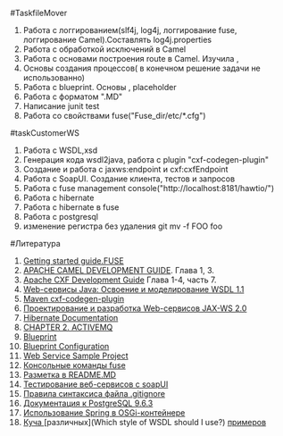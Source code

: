 #TaskfileMover
1. Работа с логгированием(slf4j, log4j, логгирование fuse, логгирование Camel).Составлять log4j.properties
1. Работа с обработкой исключений в Camel
1. Работа с основами построения route в Camel. Изучила , 
1. Основы создания процессов( в конечном решение задачи не использованно)
1. Работа с blueprint. Основы , placeholder
1. Работа с форматом ".MD"
1. Написание junit test
1. Работа со свойствами fuse("Fuse_dir/etc/*.cfg")

#taskCustomerWS
1. Работа с WSDL,xsd
1. Генерация кода wsdl2java, работа с plugin "cxf-codegen-plugin"
1. Cоздание и работа с jaxws:endpoint и cxf:cxfEndpoint
1. Работа с SoapUI. Создание клиента, тестов и запросов
1. Работа с  fuse management console("http://localhost:8181/hawtio/")
1. Работа с hibernate
1. Работа с hibernate в fuse
1. Работа с postgresql
1. изменение регистра без удаления git mv -f FOO foo

#Литература
1. [Getting started guide.FUSE](https://access.redhat.com/documentation/en-us/red_hat_jboss_fuse/6.3/html/developing_and_deploying_applications/develop)
1. [APACHE CAMEL DEVELOPMENT GUIDE](https://access.redhat.com/documentation/en-us/red_hat_jboss_fuse/6.3/html/apache_camel_development_guide/). Глава 1, 3.
1. [Apache CXF Development Guide](https://access.redhat.com/documentation/en-US/Red_Hat_JBoss_Fuse/6.2/html/Apache_CXF_Development_Guide/Validation-Config.html) Глава 1-4, часть 7.
1. [Web-сервисы Java: Освоение и моделирование WSDL 1.1](https://www.ibm.com/developerworks/ru/library/j-jws20/index.html)
1. [Maven cxf-codegen-plugin](http://cxf.apache.org/docs/maven-cxf-codegen-plugin-wsdl-to-java.html)
1. [Проектирование и разработка Web-сервисов JAX-WS 2.0](https://www.ibm.com/developerworks/ru/edu/ws-jax/index.html)
1. [Hibernate Documentation](http://docs.jboss.org/hibernate/orm/4.2/manual/en-US/html_single/)
1. [CHAPTER 2. ACTIVEMQ](https://access.redhat.com/documentation/en-US/Red_Hat_JBoss_Fuse/6.2/html/Apache_Camel_Component_Reference/IDU-ActiveMQ.html)
1. [Blueprint](http://aries.apache.org/modules/blueprint.html)
1. [Blueprint Configuration](https://access.redhat.com/documentation/en-US/Red_Hat_JBoss_Fuse/6.0/html/Deploying_into_the_Container/files/DeploySimple-Blueprint-Config.html#DeploySimple-Blueprint-Config-CustomLoc)
1. [Web Service Sample Project](https://www.soapui.org/tutorials/web-service-sample-project.html)
1. [Консольные команды fuse](https://access.redhat.com/documentation/en-US/Red_Hat_JBoss_Fuse/6.0/html/Console_Reference/files/Consolefeatures.html)
1. [Разметка в  README.MD](http://coddism.com/zametki/razmetka_readmemd_v_github)
1. [Тестирование веб-сервисов с soapUI ](http://automated-testing.info/t/testirovanie-veb-servisov-s-soapui/2509)
1. [Правила синтаксиса файла .gitignore](http://webnotes.by/docs/raznoe/pravila-sintaksisa-fayla-gitignore)
1. [Документация к PostgreSQL 9.6.3](https://postgrespro.ru/docs/postgresql/9.6/index.html)
1. [Использование Spring в OSGi-контейнере](https://habrahabr.ru/post/128653/)
1. [Куча ](http://www.liquid-reality.de/display/liquid/2008/08/20/Defining+Contract+first+webservices+by+generating+wsdl+from+java) [различных](Which style of WSDL should I use?) [примеров]()